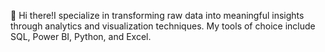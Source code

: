 👋 Hi there!I specialize in transforming raw data into meaningful insights through analytics and visualization techniques. My tools of choice include SQL, Power BI, Python, and Excel.



